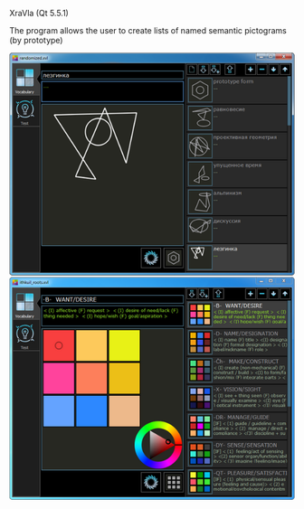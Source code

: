 XraVla (Qt 5.5.1)

The program allows the user to create lists of named semantic pictograms (by  prototype)

![vocabulary page](https://github.com/drafterleo/XraVla/blob/master/Pictures/xvl_randomAssociatiions2.png)
![vocabulary page](https://github.com/drafterleo/XraVla/blob/master/Pictures/xvl_vocabularyFrame.png)
